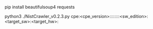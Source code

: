 pip install beautifulsoup4 requests

python3 ./NistCrawler_v0.2.3.py cpe:<cpe_version>:<part>:<vendor>:<product>:<version>:<update>:<edition>:<language>:<sw_edition>:<target_sw>:<target_hw>:<other>
